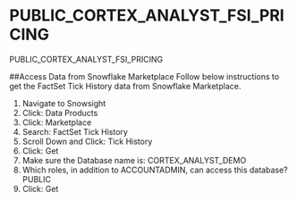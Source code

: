 # PUBLIC_CORTEX_ANALYST_FSI_PRICING
PUBLIC_CORTEX_ANALYST_FSI_PRICING

##Access Data from Snowflake Marketplace
Follow below instructions to get the FactSet Tick History data from Snowflake Marketplace.

1) Navigate to Snowsight
2) Click: Data Products
3) Click: Marketplace
4) Search: FactSet Tick History
5) Scroll Down and Click: Tick History
6) Click: Get
7) Make sure the Database name is: CORTEX_ANALYST_DEMO
8) Which roles, in addition to ACCOUNTADMIN, can access this database? PUBLIC
9) Click: Get
